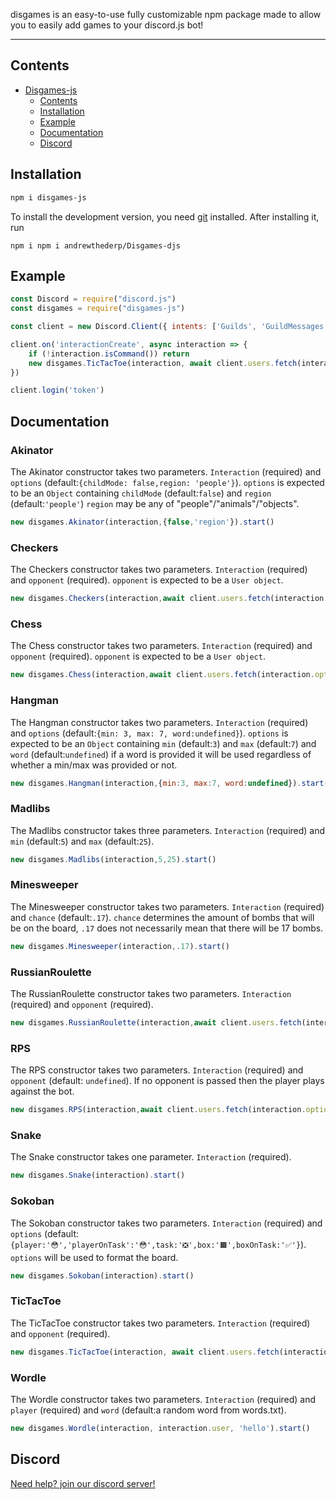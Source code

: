 disgames is an easy-to-use fully customizable npm package made to allow you to easily add games to your discord.js bot!

---

## Contents

- [Disgames-js](#disgames)
  - [Contents](#contents)
  - [Installation](#installation)
  - [Example](#example)
  - [Documentation](#documentation)
  - [Discord](#discord)

## Installation
```sh
npm i disgames-js
```

To install the development version, you need [git](https://git-scm.com/downloads) installed. After installing it, run

```shell
npm i npm i andrewthederp/Disgames-djs
```

## Example 
```js
const Discord = require("discord.js")
const disgames = require("disgames-js")

const client = new Discord.Client({ intents: ['Guilds', 'GuildMessages', 'MessageContent'] })

client.on('interactionCreate', async interaction => {
	if (!interaction.isCommand()) return
	new disgames.TicTacToe(interaction, await client.users.fetch(interaction.options.get("opponent",true).value)).start()
})

client.login('token')
```

## Documentation
### Akinator
The Akinator constructor takes two parameters. `Interaction` (required) and `options` (default:`{childMode: false,region: 'people'}`). `options` is expected to be an `Object` containing `childMode` (default:`false`) and `region` (default:`'people'`) `region` may be any of "people"/"animals"/"objects".

```js
new disgames.Akinator(interaction,{false,'region'}).start()
```

### Checkers
The Checkers constructor takes two parameters. `Interaction` (required) and `opponent` (required). `opponent` is expected to be a `User object`.

```js
new disgames.Checkers(interaction,await client.users.fetch(interaction.options.get("opponent",true).value).start()
```

### Chess
The Chess constructor takes two parameters. `Interaction` (required) and `opponent` (required). `opponent` is expected to be a `User object`.

```js
new disgames.Chess(interaction,await client.users.fetch(interaction.options.get("opponent",true).value).start()
```

### Hangman
The Hangman constructor takes two parameters. `Interaction` (required) and `options` (default:`{min: 3, max: 7, word:undefined}`). `options` is expected to be an `Object` containing `min` (default:`3`) and `max` (default:`7`) and `word`  (default:`undefined`)
if a word is provided it will be used regardless of whether a min/max was provided or not.

```js
new disgames.Hangman(interaction,{min:3, max:7, word:undefined}).start()
```

### Madlibs
The Madlibs constructor takes three parameters. `Interaction` (required) and `min` (default:`5`) and `max` (default:`25`).

```js
new disgames.Madlibs(interaction,5,25).start()
```

### Minesweeper
The Minesweeper constructor takes two parameters. `Interaction` (required) and `chance` (default:`.17`). `chance` determines the amount of bombs that will be on the board, `.17` does not necessarily mean that there will be 17 bombs.

```js
new disgames.Minesweeper(interaction,.17).start()
```

### RussianRoulette
The RussianRoulette constructor takes two parameters. `Interaction` (required) and `opponent` (required).

```js
new disgames.RussianRoulette(interaction,await client.users.fetch(interaction.options.get("opponent",true).value).start()
```

### RPS
The RPS constructor takes two parameters. `Interaction` (required) and `opponent` (default: `undefined`). If no opponent is passed then the player plays against the bot.

```js
new disgames.RPS(interaction,await client.users.fetch(interaction.options.get("opponent",true).value).start()
```

### Snake
The Snake constructor takes one parameter. `Interaction` (required).

```js
new disgames.Snake(interaction).start()
```

### Sokoban
The Sokoban constructor takes two parameters. `Interaction` (required) and `options` (default: `{player:'😳','playerOnTask':'😳',task:'❎',box:'🟫',boxOnTask:'✅'}`). `options` will be used to format the board.

```js
new disgames.Sokoban(interaction).start()
```

### TicTacToe
The TicTacToe constructor takes two parameters. `Interaction` (required) and `opponent` (required).

```js
new disgames.TicTacToe(interaction, await client.users.fetch(interaction.options.get("opponent",true).value).start()
```

### Wordle
The Wordle constructor takes two parameters. `Interaction` (required) and `player` (required) and `word` (default:a random word from words.txt).

```js
new disgames.Wordle(interaction, interaction.user, 'hello').start()
```

## Discord
[Need help? join our discord server!](https://discord.gg/muujuynu3C)
